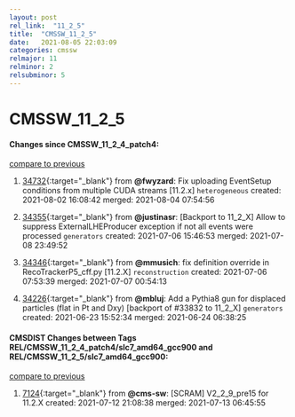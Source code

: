 ```yaml
---
layout: post
rel_link:  "11_2_5"
title:  "CMSSW_11_2_5"
date:   2021-08-05 22:03:09
categories: cmssw
relmajor: 11
relminor: 2
relsubminor: 5
---
```


# CMSSW_11_2_5
#### Changes since CMSSW_11_2_4_patch4:
[compare to previous](https://github.com/cms-sw/cmssw/compare/CMSSW_11_2_4_patch4...CMSSW_11_2_5)



1. [34732](http://github.com/cms-sw/cmssw/pull/34732){:target="_blank"}  from **@fwyzard**: Fix uploading EventSetup conditions from multiple CUDA streams [11.2.x] `heterogeneous` created: 2021-08-02 16:08:42 merged: 2021-08-04 07:54:56

2. [34355](http://github.com/cms-sw/cmssw/pull/34355){:target="_blank"}  from **@justinasr**: [Backport to 11_2_X] Allow to suppress ExternalLHEProducer exception if not all events were processed `generators` created: 2021-07-06 15:46:53 merged: 2021-07-08 23:49:52

3. [34346](http://github.com/cms-sw/cmssw/pull/34346){:target="_blank"}  from **@mmusich**: fix definition override in RecoTrackerP5_cff.py [11.2.X] `reconstruction` created: 2021-07-06 07:53:39 merged: 2021-07-07 00:54:13

4. [34226](http://github.com/cms-sw/cmssw/pull/34226){:target="_blank"}  from **@mbluj**: Add a Pythia8 gun for displaced particles (flat in Pt and Dxy) [backport of #33832 to 11_2_X] `generators` created: 2021-06-23 15:52:34 merged: 2021-06-24 06:38:25

#### CMSDIST Changes between Tags REL/CMSSW_11_2_4_patch4/slc7_amd64_gcc900 and REL/CMSSW_11_2_5/slc7_amd64_gcc900:
[compare to previous](https://github.com/cms-sw/cmsdist/compare/REL/CMSSW_11_2_4_patch4/slc7_amd64_gcc900...REL/CMSSW_11_2_5/slc7_amd64_gcc900)



1. [7124](http://github.com/cms-sw/cmsdist/pull/7124){:target="_blank"}  from **@cms-sw**: [SCRAM] V2_2_9_pre15 for 11.2.X created: 2021-07-12 21:08:38 merged: 2021-07-13 06:45:55
